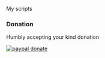My scripts

### Donation

Humbly accepting your kind donation

[![paypal donate](https://www.paypalobjects.com/en_US/i/btn/btn_donateCC_LG.gif)](https://www.paypal.com/cgi-bin/webscr?cmd=_s-xclick&hosted_button_id=HCPYH3LWZZR9Y
)
